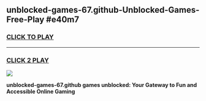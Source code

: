
## unblocked-games-67.github-Unblocked-Games-Free-Play #e40m7
<h3>
<a href="https://us.freeplayer.one?title=unblocked-games-67.github&ref=9M">CLICK TO PLAY</a></h3>
<hr>

<h3>
<a href="https://us.freeplayer.one?title=unblocked-games-67.github&ref=9M">CLICK 2 PLAY</a>
  
</h3>

<a href="https://us.freeplayer.one?title=unblocked-games-67.github&ref=9M"><img src="https://clearcache.store/games.png"></a>


**unblocked-games-67.github games unblocked: Your Gateway to Fun and Accessible Online Gaming**
